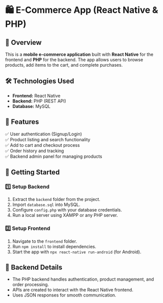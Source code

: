 # 🛍️ E-Commerce App (React Native & PHP)

## 📌 Overview
This is a **mobile e-commerce application** built with **React Native** for the frontend and **PHP** for the backend. The app allows users to browse products, add items to the cart, and complete purchases.

## 🛠️ Technologies Used
- **Frontend:** React Native
- **Backend:** PHP (REST API)
- **Database:** MySQL

## 🔑 Features
✅ User authentication (Signup/Login)  
✅ Product listing and search functionality  
✅ Add to cart and checkout process  
✅ Order history and tracking  
✅ Backend admin panel for managing products  

## 🚀 Getting Started

### 1️⃣ Setup Backend
1. Extract the `backend` folder from the project.  
2. Import `database.sql` into MySQL.  
3. Configure `config.php` with your database credentials.  
4. Run a local server using XAMPP or any PHP server.

### 2️⃣ Setup Frontend
1. Navigate to the `frontend` folder.  
2. Run `npm install` to install dependencies.  
3. Start the app with `npx react-native run-android` (for Android).  

## 📝 Backend Details
- The PHP backend handles authentication, product management, and order processing.
- APIs are created to interact with the React Native frontend.
- Uses JSON responses for smooth communication.

